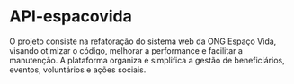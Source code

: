 # API-espacovida
O projeto consiste na refatoração do sistema web da ONG Espaço Vida, visando otimizar o código, melhorar a performance e facilitar a manutenção. A plataforma organiza e simplifica a gestão de beneficiários, eventos, voluntários e ações sociais.
